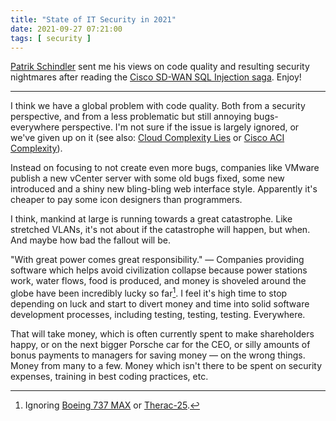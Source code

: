 ```yaml
---
title: "State of IT Security in 2021"
date: 2021-09-27 07:21:00
tags: [ security ]
---
```

[Patrik Schindler](https://www.pocnet.net/) sent me his views on code quality and resulting security nightmares after reading the [Cisco SD-WAN SQL Injection saga](/2021/09/cisco-sdwan-security.html). Enjoy!

---

I think we have a global problem with code quality. Both from a security perspective, and from a less problematic but still annoying bugs-everywhere perspective. I'm not sure if the issue is largely ignored, or we've given up on it (see also: [Cloud Complexity Lies](https://ea.rna.nl/2021/01/10/the-many-lies-about-reducing-complexity-part-2-cloud/) or [Cisco ACI Complexity](/2021/03/rant-cisco-aci-complexity.html)).
<!--more-->
Instead on focusing to not create even more bugs, companies like VMware publish a new vCenter server with some old bugs fixed, some new introduced and a shiny new bling-bling web interface style. Apparently it's cheaper to pay some icon designers than programmers.

I think, mankind at large is running towards a great catastrophe. Like stretched VLANs, it's not about if the catastrophe will happen, but when. And maybe how bad the fallout will be.

"With great power comes great responsibility." — Companies providing software which helps avoid civilization collapse because power stations work, water flows, food is produced, and money is shoveled around the globe have been incredibly lucky so far[^1]. I feel it's high time to stop depending on luck and start to divert money and time into solid software development processes, including testing, testing, testing. Everywhere. 

That will take money, which is often currently spent to make shareholders happy, or on the next bigger Porsche car for the CEO, or silly amounts of bonus payments to managers for saving money — on the wrong things. Money from many to a few. Money which isn't there to be spent on security expenses, training in best coding practices, etc.

[^1]: Ignoring [Boeing 737 MAX](https://en.wikipedia.org/wiki/Boeing_737_MAX_groundings) or [Therac-25](https://en.wikipedia.org/wiki/Therac-25).